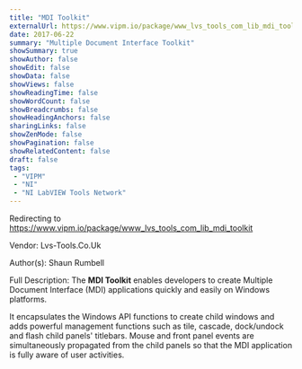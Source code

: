 ```yaml
---
title: "MDI Toolkit"
externalUrl: https://www.vipm.io/package/www_lvs_tools_com_lib_mdi_toolkit
date: 2017-06-22
summary: "Multiple Document Interface Toolkit"
showSummary: true
showAuthor: false
showEdit: false
showData: false
showViews: false
showReadingTime: false
showWordCount: false
showBreadcrumbs: false
showHeadingAnchors: false
sharingLinks: false
showZenMode: false
showPagination: false
showRelatedContent: false
draft: false
tags:
 - "VIPM"
 - "NI"
 - "NI LabVIEW Tools Network"
---
```


Redirecting to https://www.vipm.io/package/www_lvs_tools_com_lib_mdi_toolkit

Vendor: Lvs-Tools.Co.Uk

Author(s): Shaun Rumbell
 
Full Description:
The **MDI Toolkit** enables developers to create Multiple Document Interface (MDI) applications quickly and easily on Windows platforms.

It encapsulates the Windows API functions to create child windows and adds powerful management functions such as tile, cascade, dock/undock and flash child panels' titlebars. Mouse and front panel events  are simultaneously  propagated from the child panels so that the MDI application is fully aware of user activities.